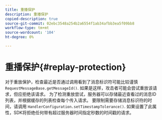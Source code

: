 ```yaml
---
title: 重播保护
description: 重播保护
copied-description: true
source-git-commit: 02ebc3548a254b2a6554f1ab34afbb3ea5f09bb8
workflow-type: tm+mt
source-wordcount: '104'
ht-degree: 0%

---
```


# 重播保护{#replay-protection}

对于重放保护，检查最近是否通过调用看到了消息标识符可能比较谨慎 `RequestMessageBase.getMessageId()`. 如果是这样，攻击者可能会尝试重放该请求，但应拒绝该请求。 为了检测重放尝试，服务器可以存储最近查看过的消息ID列表，并根据缓存的列表检查每个传入请求。 要限制需要存储消息标识符的时间，请调用 `HandlerConfiguration.setTimestampTolerance()`. 如果设置了此属性，SDK将拒绝任何带有超过服务器时间指定秒数的时间戳的请求。
